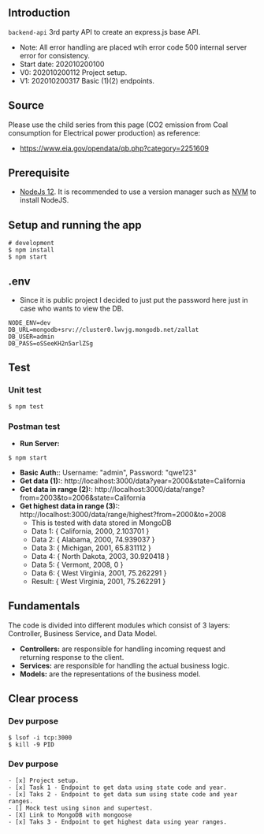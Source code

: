 ## Introduction

`backend-api` 3rd party API to create an express.js base API.
* Note: All error handling are placed wtih error code 500 internal server error for consistency.
* Start date: 202010200100
* V0: 202010200112 Project setup.
* V1: 202010200317 Basic (1)(2) endpoints.

## Source
Please use the child series from this page (CO2 emission from Coal consumption for Electrical power production) as reference:
* https://www.eia.gov/opendata/qb.php?category=2251609


## Prerequisite

* [NodeJs 12](https://nodejs.org/en/). It is recommended to use a version manager such as [NVM](https://github.com/nvm-sh/nvm) to install NodeJS.

## Setup and running the app

```
# development
$ npm install
$ npm start
```

## .env
* Since it is public project I decided to just put the password here just in case who wants to view the DB.

```
NODE_ENV=dev
DB_URL=mongodb+srv://cluster0.lwvjg.mongodb.net/zallat
DB_USER=admin
DB_PASS=oSSeeKH2n5arlZSg
```

## Test

### Unit test

```
$ npm test
```

### Postman  test

* **Run Server:**
```
$ npm start
```

* **Basic Auth:**: Username: "admin", Password: "qwe123"
* **Get data (1):**: http://localhost:3000/data?year=2000&state=California
* **Get data in range (2):**: http://localhost:3000/data/range?from=2003&to=2006&state=California
* **Get highest data in range (3):**: http://localhost:3000/data/range/highest?from=2000&to=2008
  * This is tested with data stored in MongoDB
  * Data 1:  { California,    2000, 2.103701  }
  * Data 2:  { Alabama,       2000, 74.939037 }
  * Data 3:  { Michigan,      2001, 65.831112 }
  * Data 4:  { North Dakota,  2003, 30.920418 }
  * Data 5:  { Vermont,       2008, 0         }
  * Data 6:  { West Virginia, 2001, 75.262291 }
  * Result:  { West Virginia, 2001, 75.262291 }


## Fundamentals

The code is divided into different modules which consist of 3 layers: Controller, Business Service, and Data Model.

* **Controllers:** are responsible for handling incoming request and returning response to the client.
* **Services:** are responsible for handling the actual business logic.  
* **Models:** are the representations of the business model.


## Clear process

### Dev purpose

```
$ lsof -i tcp:3000
$ kill -9 PID
```

### Dev purpose

```.todo
- [x] Project setup.
- [x] Task 1 - Endpoint to get data using state code and year.
- [x] Taks 2 - Endpoint to get data sum using state code and year ranges.
- [] Mock test using sinon and supertest.
- [X] Link to MongoDB with mongoose
- [x] Taks 3 - Endpoint to get highest data using year ranges.
```
